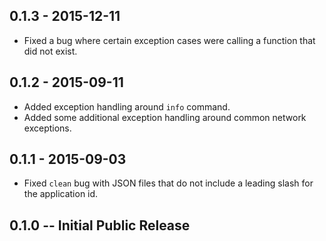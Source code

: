 ## 0.1.3 - 2015-12-11

* Fixed a bug where certain exception cases were calling a function that did not exist.

## 0.1.2 - 2015-09-11

* Added exception handling around `info` command.
* Added some additional exception handling around common network exceptions.

## 0.1.1 - 2015-09-03

* Fixed `clean` bug with JSON files that do not include a leading slash for the application id.

## 0.1.0 -- Initial Public Release
